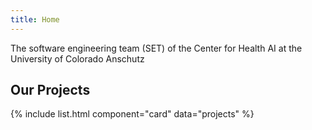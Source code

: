 ```yaml
---
title: Home
---
```


The software engineering team (SET) of the Center for Health AI at the University of Colorado Anschutz

## Our Projects

{% include list.html component="card" data="projects" %}

